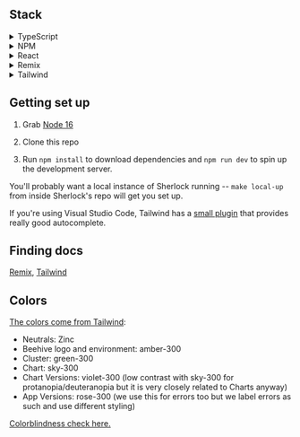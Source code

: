 ## Stack

<details>
<summary>
TypeScript
</summary>

We're just building a UI here--we already have a backend that does the business logic, [Sherlock](https://github.com/broadinstitute/sherlock).

We're using TypeScript over JavaScript for many of the same reasons [Terra UI](https://github.com/DataBiosphere/terra-ui) has [considered](https://docs.google.com/document/d/1tX1tGULDnWnWOCzez5WWTSXJFCHxB98rrU07B5u8KNk/edit#heading=h.shrc0akkyq24). In our case, we're starting fresh and the other tooling in this stack has [really good support for it](https://remix.run/docs/en/v1/guides/typescript), so we have fewer downsides to using it.

</details>

<details>
<summary>
NPM
</summary>

We're using NPM over Yarn because NPM is the default and we don't currently have a need to Yarn's extra complexity--we can always move to it later.

</details>

<details>
<summary>
React
</summary>

We're using React because DSP already uses it for [Terra UI](https://github.com/DataBiosphere/terra-ui) and [DUOS UI](https://github.com/DataBiosphere/duos-ui), and we have similar requirements for interactivity--no need to reinvent the wheel.

</details>

<details>
<summary>
Remix
</summary>

[Remix](https://remix.run/) is a data loading and rendering framework for React. There's two older, larger competitors, [Gatsby](https://www.gatsbyjs.com/) (which I've used) and [Next](https://nextjs.org/), but they both have gigantic feature sets far beyond what we need. Remix positions itself as a thin layer that just does your site's data loading and rendering [from the server](https://remix.run/docs/en/v1/guides/data-loading), making it super easy to [bring your own actual backend](https://remix.run/docs/en/v1/guides/bff)--exactly what we're doing with [Sherlock](https://github.com/broadinstitute/sherlock).

Another point in favor of Remix over Next is that Remix is essentially [React Router](https://reactrouter.com/en/main) (it's made by the same people) except it loads your data too. This makes a ton of sense for Sherlock specifically because Sherlock's data model is very hierarchical, so hierarchical routes and data-loading from Remix make for very idiomatic source code. [Next plans to add similar functionality in the future](https://nextjs.org/blog/layouts-rfc), but we're building Beehive now, and Remix offers this now.

(We're glossing over a lot here, but the bottom line is that we'll probably use 90%+ of Remix versus maybe 25% of its competitors, and the competitors have more lock-in. Remix saves us from reinventing wheels that we already have from Sherlock or [Identity-Aware Proxy](https://docs.google.com/document/d/1FCVPfCjJMF_ljBTeG6bJwbMUCe52kSsbKWTXCqdO7Nw/edit#heading=h.f25rkrrigwm) while still letting us write, well, React.)

</details>

<details>
<summary>
Tailwind
</summary>

[Tailwind](https://tailwindcss.com/) is a library of utility CSS classes. They have an explanation of why this is [a good idea](https://tailwindcss.com/docs/utility-first) but they're too humble to brag about one of their greatest features: [a documentation site so thorough](https://tailwindcss.com/docs/editor-setup) that we don't all need to memorize CSS or have a thousand tabs open to be able to contribute code to Beehive.

</details>

## Getting set up

1. Grab [Node 16](https://nodejs.org/en/download)

2. Clone this repo

3. Run `npm install` to download dependencies and `npm run dev` to spin up the development server.

You'll probably want a local instance of Sherlock running -- `make local-up` from inside Sherlock's repo will get you set up.

If you're using Visual Studio Code, Tailwind has a [small plugin](https://tailwindcss.com/docs/editor-setup#intelli-sense-for-vs-code) that provides really good autocomplete.

## Finding docs

[Remix](https://remix.run/docs), [Tailwind](https://tailwindcss.com/docs/editor-setup)

## Colors

[The colors come from Tailwind](https://tailwindcss.com/docs/customizing-colors):

- Neutrals: Zinc
- Beehive logo and environment: amber-300
- Cluster: green-300
- Chart: sky-300
- Chart Versions: violet-300 (low contrast with sky-300 for protanopia/deuteranopia but it is very closely related to Charts anyway)
- App Versions: rose-300 (we use this for errors too but we label errors as such and use different styling)

[Colorblindness check here.](https://davidmathlogic.com/colorblind/#%23FCD34D-%237DD3FC-%2386EFAC-%23FDA4AF-%23C4B5FD)
